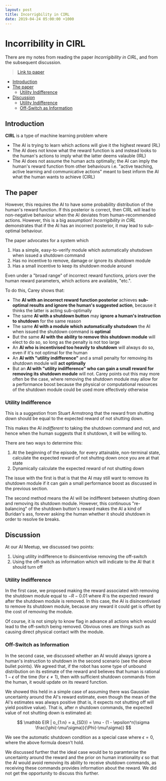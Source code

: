 ```yaml
---
layout: post
title: Incorrigbility in CIRL
date: 2019-04-24 05:00:00 +1000
---
```


# Incorribility in CIRL

There are my notes from reading the paper *Incorrigibility in CIRL*, and from the subsequent discussion.

> [Link to paper](https://arxiv.org/pdf/1709.06275.pdf)

<!-- MarkdownTOC -->

- [Introduction](#introduction)
- [The paper](#the-paper)
    - [Utility Indifference](#utility-indifference)
- [Discussion](#discussion)
    - [Utility Indifference](#utility-indifference-1)
    - [Off-Switch as Information](#off-switch-as-information)

<!-- /MarkdownTOC -->

 
## Introduction

**CIRL** is a type of machine learning problem where

- The AI is trying to learn which actions will give it the highest reward (RL)
- The AI does not know what the reward function is and instead looks to the human's actions to imply what the latter deems valauble (IRL)
- The AI does not assume the human acts optimally; the AI can imply the human's reward function from other behaviours i.e. "active teaching, active learning and communicative actions" meant to best inform the AI what the human wants to achieve (CIRL)

## The paper

However, this requires the AI to have some probability distribution of the human's reward function. If this posterior is correct, then CIRL will lead to non-negative behaviour when the AI deviates from human-recommended actions. However, this is a big assumption! _Incorrigibility in CIRL_ demonstrates that if the AI has an incorrect posterior, it may lead to sub-optimal behaviour.

The paper advocates for a system which

1. Has a simple, easy-to-verify module which automatically shutsdown when issued a shutdown command
2. Has no incentive to remove, damage or ignore its shutdown module
3. Has a small incentive to keep its shutdown module around

Even under a "broad range" of incorrect reward functions, priors over the human reward parameters, which actions are available, "etc.".

To do this, Carey shows that:

- The **AI with an incorrect reward function posterior** achieves **sub-optimal results and ignore the human's suggested action**, because it thinks the latter is acting sub-optimally
- The same **AI with a shutdown button** may **ignore a human's instruction to shutdown** for the same reason
- The same **AI with a module which automatically shutsdown** the AI when issued the shutdown command is **optimal**
- But the same **AI with the ability to remove this shutdown module** will elect to do so, so long as the penalty is not too large
- An **AI who is incentivised too heavily to shutdown** will always do so, even if it's not optimal for the human
- An **AI with "utility indifference"** and a small penalty for removing its shutdown module will **act optimally**
- But an **AI with "utility indifference" who can gain a small reward for removing its shutdown module** will not. Carey points out this may more often be the case, where removing the shutdown module may allow for a performance boost because the physical or computational resources of the shutdown module could be used more effectively otherwise

### Utility Indifference

This is a suggestion from Stuart Armstrong that the reward from shutting down should be equal to the expected reward of not shutting down.

This makes the AI _indifferent_ to taking the shutdown command and not, and hence when the human suggests that it shutdown, it will be willing to.

There are two ways to determine this:

1. At the beginning of the episode, for every attainable, non-terminal state, calculate the expected reward of not shuttng down once you are at that state
2. Dynamically calculate the expected reward of not shutting down

The issue with the first is that is that the AI may still want to remove its shutdown module if it can gain a small performance boost as discussed in the previous section.

The second method means the AI will be indifferent between shutting down and removing its shutdown module. However, this continuous "re-balancing" of the shutdown button's reward makes the AI a kind of Buridan's ass, forever asking the human whether it should shutdown in order to resolve tie breaks.

## Discussion

At our AI Meetup, we discussed two points:

1. Using utility indifference to disincentivise removing the off-switch
2. Using the off-switch as information which will indicate to the AI that it should turn off

### Utility Indifference

In the first case, we proposed making the reward associated with removing the shutdown module equal to $-R -0.01$ where $R$ is the expected reward after the shutdown module is removed. In this case, the AI is disincentivised to remove its shutdown module, because any reward it could get is offset by the cost of removing the module.

Of course, it is not simply to know flag in advance all actions which would lead to the off-switch being removed. Obvious ones are things such as causing direct physical contact with the module.

### Off-Switch as Information

In the second case, we discussed whether an AI would always ignore a human's instruction to shutdown in the second scenario (see the above bullet points). We agreed that, if the robot has some type of unbound distribution on its estimate of the reward and believes that human is rational $1-\epsilon$ of the time (for $\epsilon \neq 1$), then with sufficient shutdown commands from the human, it would update on its reward function.

We showed this held in a simple case of assuming there was Gaussian uncertainty around the AI's reward estimate, even though the mean of the AI's estimates was always positive (that is, it expects not shutting off will yield positive value). That is, after $n$ shutdown commands, the expected value of not shutting down is estimated at:

$$
\mathbb E(R | o_{1:n} = a_{SD}) = \mu - (1 - \epsilon^n)\sigma \frac{\phi(-\mu/\sigma)}{\Phi(-\mu/\sigma)}
$$

We see the automatic shutdown condition as a special case where $\epsilon=0$, where the above formula doesn't hold.

We discussed further that the ideal case would be to paramterise the uncertainty around the reward and the prior on human irrationality $\epsilon$ so that the AI would avoid removing its ability to receive shutdown commands, as receiving these commands provides information about the reward. We did not get the opportunity to discuss this further.
